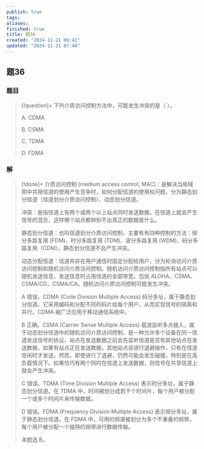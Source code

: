 ```yaml
---
publish: true
tags: 
aliases: 
finished: true
title: 题36
created: "2024-11-21 06:42"
updated: "2024-11-21 07:40"
---
```

## 题36
### 题目
> [!question]+
> 下列介质访问控制方法中，可能发生冲突的是（ ）。
> 
> A. CDMA
> 
> B. CSMA
> 
> C. TDMA
> 
> D. FDMA
### 解
> [!done]+
> 介质访问控制 (medium access control, MAC)：是解决当局域网中共用信道的使用产生竞争时，如何分配信道的使用权问题。分为静态划分信道（信道划分介质访问控制）、动态划分信道。
> 
> 冲突：是指信道上有两个或两个以上站点同时发送数据，在信道上就会产生信号的混合，这样哪个站点都辨别不出真正的数据是什么。
> 
> 静态划分信道：也叫信道划分介质访问控制，主要有有四种控制的⽅法：频分多路复用 (FDM)、时分多路复用 (TDM)、波分多路复用 (WDM)、码分多路复用（CDM）。静态划分信道不会产生冲突。
> 
> 动态分配信道：信道并非在用户通信时固定分配给用户，分为轮询访问介质访问控制和随机访问介质访问控制。随机访问介质访问控制指所有站点可以随机发送信息，发送信息时占用信道的全部带宽。包括 ALOHA、CSMA、CSMA/CD、CSMA/CA。随机访问介质访问控制可能发生冲突。
> 
> A 错误。CDMA (Code Division Multiple Access) 码分多址，属于静态划分信道。它采用编码和分配不同的码片给每个用户，从而实现信号的隔离和并行。CDMA 被广泛应用于移动通信系统中。
> 
> B 正确。CSMA (Carrier Sense Multiple Access) 载波监听多点接入，属于动态划分信道中的随机访问介质访问控制。是一种允许多个设备在同一信道发送信号的协议，站点在发送数据之前会先监听信道是否有其他站点在发送数据，如果有站点正在发送数据，其他站点会进行退避操作，只有在信道空闲时才发送。然而，即使进行了退避，仍然可能会发生碰撞，特别是在高负载情况下。如果恰巧有两个同时在信道上发送数据，则信号在共享信道上就会产生冲突。
> 
> C 错误。TDMA (Time Division Multiple Access) 表示时分多址，属于静态划分信道。在 TDMA 中，时间被划分成若干个时间片，每个用户被分配一个或多个时间片来传输数据。
> 
> D 错误。FDMA (Frequency Division Multiple Access) 表示频分多址，属于静态划分信道。在 FDMA 中，可用的频谱被划分为多个不重叠的频带，每个用户被分配一个独特的频带进行数据传输。
> 
> 本题选 B。